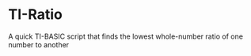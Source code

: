 TI-Ratio
========

A quick TI-BASIC script that finds the lowest whole-number ratio of one number to another
